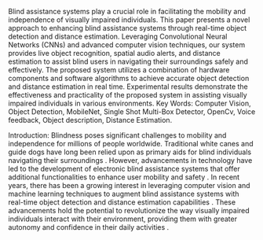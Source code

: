 Blind assistance systems play a crucial role in facilitating the mobility and independence of visually impaired individuals. This paper presents a novel approach to enhancing blind assistance systems through real-time object detection and distance estimation. Leveraging Convolutional Neural Networks (CNNs) and advanced computer vision techniques, our system provides live object recognition, spatial audio alerts, and distance estimation to assist blind users in navigating their surroundings safely and effectively. The proposed system utilizes a combination of hardware components and software algorithms to achieve accurate object detection and distance estimation in real time. Experimental results demonstrate the effectiveness and practicality of the proposed system in assisting visually impaired individuals in various environments.
Key Words: Computer Vision, Object Detection, MobileNet, Single Shot Multi-Box Detector, OpenCv, Voice feedback, Object description, Distance Estimation.  

Introduction:
          Blindness poses significant challenges to mobility and independence for millions of people worldwide. Traditional white canes and guide dogs have long been relied upon as primary aids for blind individuals navigating their surroundings . However, advancements in technology have led to the development of electronic blind assistance systems that offer additional functionalities to enhance user mobility and safety . In recent years, there has been a growing interest in leveraging computer vision and machine learning techniques to augment blind assistance systems with real-time object detection and distance estimation capabilities . These advancements hold the potential to revolutionize the way visually impaired individuals interact with their environment, providing them with greater autonomy and confidence in their daily activities .

